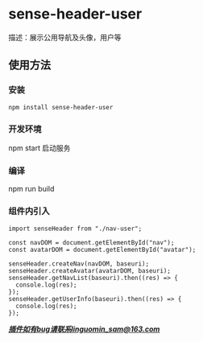 # sense-header-user

描述：展示公用导航及头像，用户等

## 使用方法

### 安装

```install
npm install sense-header-user
```

### 开发环境

npm start
启动服务

### 编译

npm run build

### 组件内引入

```import
import senseHeader from "./nav-user";

const navDOM = document.getElementById("nav");
const avatarDOM = document.getElementById("avatar");

senseHeader.createNav(navDOM, baseuri);
senseHeader.createAvatar(avatarDOM, baseuri);
senseHeader.getNavList(baseuri).then((res) => {
  console.log(res);
});
senseHeader.getUserInfo(baseuri).then((res) => {
  console.log(res);
});
```

***插件如有bug请联系linguomin_sam@163.com***
